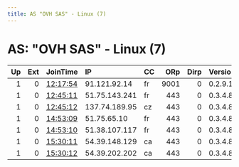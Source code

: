 ```yaml
---
title: AS "OVH SAS" - Linux (7)
---
```


# AS: "OVH SAS" - Linux (7)

|   Up |   Ext | JoinTime                                                                                            | IP            | CC   |   ORp |   Dirp | Version   | Contact   | Nickname     |   eFamMembers |
|-----:|------:|:----------------------------------------------------------------------------------------------------|:--------------|:-----|------:|-------:|:----------|:----------|:-------------|--------------:|
|    1 |     0 | [12:17:54](https://metrics.torproject.org/rs.html#details/D766CEDB00346EDE5BCCC2CB19EB0A8110C99BB6) | 91.121.92.14  | fr   |  9001 |      0 | 0.2.9.16  | None      | rms          |             1 |
|    1 |     0 | [12:45:11](https://metrics.torproject.org/rs.html#details/C684C11BE48480BCA4318987BD519D6007EB52E6) | 51.75.143.241 | fr   |   443 |      0 | 0.3.4.8   | None      | nostradamus  |             1 |
|    1 |     0 | [12:45:12](https://metrics.torproject.org/rs.html#details/B0D01B516CCA89A1CA81FCF1358C652ED84DB136) | 137.74.189.95 | cz   |   443 |      0 | 0.3.4.8   | None      | alchimist    |             1 |
|    1 |     0 | [14:53:09](https://metrics.torproject.org/rs.html#details/48042BF1DA7D7515DCF5AB468943CAC47724EC26) | 51.75.65.10   | fr   |   443 |      0 | 0.3.4.8   | None      | kellogs      |             1 |
|    1 |     0 | [14:53:10](https://metrics.torproject.org/rs.html#details/5469B968A2FA22F8B07E47DBB48C62867F18478A) | 51.38.107.117 | fr   |   443 |      0 | 0.3.4.8   | None      | ankerman     |             1 |
|    1 |     0 | [15:30:11](https://metrics.torproject.org/rs.html#details/F268A5BB6BCBB36A47DFAE861082D32E2CA4E74B) | 54.39.148.129 | ca   |   443 |      0 | 0.3.4.8   | None      | daddycool    |             1 |
|    1 |     0 | [15:30:12](https://metrics.torproject.org/rs.html#details/A735E41CBE1DBA57D5B6CE2F37EB4175C711F1B7) | 54.39.202.202 | ca   |   443 |      0 | 0.3.4.8   | None      | lifeisabitch |             1 |
